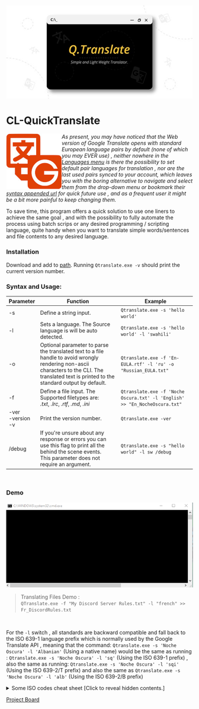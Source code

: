 

<p align="center">
  <img src="https://github.com/KabueMurage/CL-QuickTranslate/blob/master/src/img/logo.jpeg?raw=true" alt=""/>
</p>

  # CL-QuickTranslate
  
 <img src="https://github.com/KabueMurage/CL-QuickTranslate/blob/master/src/img/logo.jpg?raw=true" align="left" alt="">
  
  
  *As present, you may have noticed that the Web version of Google Translate opens with standard European language pairs by default
  (none of which you may EVER use) , neither nowhere in the [Languages menu](https://translate.google.com) is there the possibility to set default
  pair languages for translation , nor are the last used pairs synced to your account, which leaves you with the boring alternative to navigate and select
  them from the drop-down menu or bookmark their [syntax appended url](https://translate.google.com/?langpair=en%7sw) for quick future use , and as a frequent user it might be a bit more painful to keep changing them.*
  
 
  To save time, this program offers a quick solution to use one liners to achieve the same goal , and with the possibility to fully automate the process
  using batch scrips or any desired programming / scripting  language, quite handy when you want to translate simple words/sentences and file contents to 
  any desired language. <br>
  
  
  ### Installation
  Download and add to [path](https://en.wikipedia.org/wiki/PATH_%28variable%29).  Running ``Qtranslate.exe -v`` should print the current version number.

### Syntax and Usage:
 
 |Parameter|Function|Example|
 |--|--|--|
 |-s| Define a string input.|`Qtranslate.exe -s 'hello world'`|
 |-l|Sets a language. The Source language is will be auto detected.|`Qtranslate.exe -s 'hello world' -l 'swahili' ` |
 |-o| Optional parameter to parse the translated text to a file handle to avoid wrongly rendering non-ascii characters to the CLI.  The translated text is printed to the standard output by default. |`Qtranslate.exe -f 'En-EULA.rtf' -l 'ru' -o "Russian_EULA.txt"`|
 |-f|Define a file input. The Supported filetypes are: <br> *.txt*, *.lrc*, *.rtf*, *.md*, *.ini*|`Qtranslate.exe -f 'Noche Oscura.txt' -l 'English' >> "En_NocheOscura.txt"`|
 |-ver<br> -version <br> -v|Print the version number. |`Qtranslate.exe -ver`|
 |/debug|If you're unsure about any response or errors you can use this flag to print all the behind the scene events. <br> This parameter does not require an argument.|`Qtranslate.exe -s "hello world" -l sw /debug`| 

<br>

  ### Demo
<p align="center">
  <img src="https://github.com/KabueMurage/CL-QuickTranslate/blob/master/src/img/demo.gif?raw=true" alt=""/>
</p>

> Translating Files Demo : <br> ```QTranslate.exe -f "My Discord Server Rules.txt" -l "french" >> Fr_DiscordRules.txt```

<br>

For the ```-l``` switch , all standards are backward compatible and fall back to the ISO 639-1 language prefix which is normally used by the Google Translate API ,
meaning that the command: ```Qtranslate.exe -s 'Noche Oscura' -l 'Albanian'``` (Using a native name) would be the same as running : ```Qtranslate.exe -s 'Noche Oscura' -l 'sq'``` (Using the ISO 639-1 prefix) , also the same as running:  ```Qtranslate.exe -s 'Noche Oscura' -l 'sqi'```  (Using the ISO 639-2/T prefix)  and  also the same as ```Qtranslate.exe -s 'Noche Oscura' -l 'alb'```  (Using the ISO 639-2/B prefix) <br>

<details>
 
  <summary> Some ISO codes cheat sheet [Click to reveal hidden contents.] </summary>
  
  >  All languages standard may be used with the ```-l``` switch to set the destination language for translation.
  >  The source language is auto detected by default.
  > see full list at :https://www.google.com/url?sa=t&rct=j&q=&esrc=s&source=web&cd=&cad=rja&uact=8&ved=2ahUKEwixuKmY9_LrAhVFCxoKHUgsB1kQFjAAegQIAxAB&url=https%3A%2F%2Fcloud.google.com%2Ftranslate%2Fdocs%2Flanguages&usg=AOvVaw0DS2aRvqlazR86JXJI1fsn
  
||ISO language name | *[ISO 639-1](https://en.wikipedia.org/wiki/ISO_639-1)*| *[ISO 639-2/T](https://en.wikipedia.org/wiki/ISO_639-2)*|*[ISO 639-2/B](https://en.wikipedia.org/wiki/ISO_639-2)*|
|--|--|--|--|--|
|1|English |*en*|*eng*|eng|
|2|Afrikaans|*af*|*afr*|afr|
|3|Albanian|*sq*|*sqi*|alb|
|4|Amharic|*am*|*amh*|amh|
|5|Arabic|*ar*|*ara*|ara|
|6|Armenian|*hy*|*hye*|arm|
|7|Azerbaijani|*az*|*aze*|-|
|8|Basque|*eu*|*eus*|baq|
|9|Belarusian|*be*|*bel*|bel|
|10|Bengali|*bn*|*ben*|ben|
|11|Bosnian|*bs*|*bos*|bos|
|12|Bulgarian|*bg*|bul|bul|
|13|Catalan,Valencian|*ca*|*cat*|cat|
|14|Cebuano|*ceb*|ceb|ceb|
|15|Chichewa|*ny*|*nya*|nya|
|16|Corsican|*co*|*cos*|cos|
|17|Croatian|*hr*|*hrv*|hrv|
|18|czech|*cs*|*ces*|cze|ces|
|19|Danish|*da*|*dan*|dan|dan|
|20|Dutch, Flemish|*nl*|*nld*|dut|
|21|Esperanto|*eo*|*epo*|epo|
|22|Estonian|*et*|est|est|
|23|Filipino|*tl*|tl|tl|
|24|Finnish|*fi*|*fin*|fin|
|25|french|*fr*|*fra*|fre|
|26|Frisian|*fy*|*fry*|fry|
|27|Georgian|*gl*|*glg*|glg|
|28|German|*de*|*deu*|ger|
|29|Haitian,Haitian Creole|*ht*|*hat*|hat|
|30|Hausa|*ha*|*hau*|hau|
|31|Hawaiian|*haw*|haw|haw|
|32|Hmong|*hmn*|hmn|hmn|
|33|Hungarian|*hu*|hun|hun|
|34|Icelandic|*is*|*isl*|ice|
|35|Igbo|*ig*|*ibo*|ibo|
|36|Indonesian|*id*|*ind*|ind|
|37|Irish|*ga*|*gle*|gle|
|38|Italian|*it*|ita|ita|
|39|Khmer|*km*|*km*|km|
|40|Latin|*la*|*lat*|lat|lat|
|41|Latvian|*lv*|*lav*|lav|
|42|Lithuanian|*lt*|*lit*|lit|
|43|Luxembourgish|*lb*|*ltz*|ltz|
|44|Malagasy|*mg*|*mlg*|mlg|
|45|Malay|*ms*|*msa*|msa|
|46|Maltese|*mt*|*mlt*|mlt|
|47|Maori|*mi*|*mri*|mao|
|48|Norwegian|*no*|*nor*|nor|
|49|Polish|*pl*|*pol*|pol|
|50|Portuguese|*pt*|*por*|por|
|51|Romanian,moldavian|*ro*|*ron*|rum|
|52|Sesotho|*st*|*sot*|sot|
|53|Slovak|*sk*|*slk*|slk|
|54|Slovenian|*sl*|*slv*|slv|
|55|Somali|*so*|*som*|som|
|56|Spanish,Castilian|*es*|*spa*|spa|
|57|Swahili, Kiswahili|*sw*|*swa*|swa|
|58|Swedish|*sv*|*swe*|swe|
|59|Turkish|*tr*|*tur*|tur|
|60|Uzbek|*uz*|*uzb*|uzb|
|61|Vietnamese|*vi*|*vie*|vie|
|62|Welsh|*cy*|*cym*|wel|
|63|Xhosa|*xh*|*xho*|xho|
|64|Yoruba|*yo*|yor|yor|
|65|Zulu|*zu*|*zul*|zul|
...

</details>

[Project Board](https://github.com/users/KabueMurage/projects/4)

###
